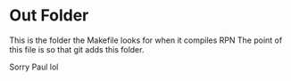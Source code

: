 # Out Folder

This is the folder the Makefile looks for when it compiles RPN 
The point of this file is so that git adds this folder.

Sorry Paul lol